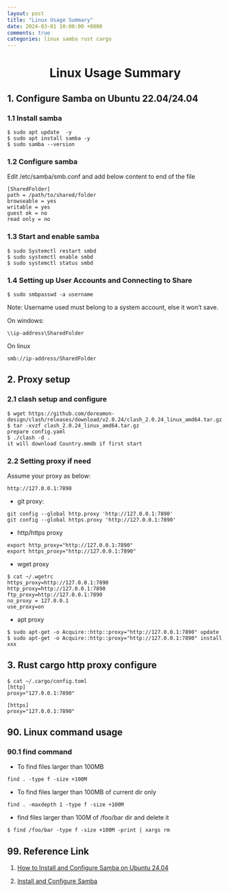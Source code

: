 ```yaml
---
layout: post
title: "Linux Usage Summary"
date: 2024-03-01 10:00:00 +0800
comments: true
categories: linux samba rust cargo
---
```


# <center> Linux Usage Summary

## 1. Configure Samba on Ubuntu 22.04/24.04
### 1.1 Install samba
```
$ sudo apt update  -y
$ sudo apt install samba -y
$ sudo samba --version

```
### 1.2 Configure samba
Edit /etc/samba/smb.conf and add below content to end of the file
```
[SharedFolder]
path = /path/to/shared/folder
browseable = yes
writable = yes
guest ok = no
read only = no
```

### 1.3 Start and enable samba
```
$ sudo Systemctl restart smbd
$ sudo systemctl enable smbd
$ sudo systemctl status smbd
```

### 1.4 Setting up User Accounts and Connecting to Share
```
$ sudo smbpasswd -a username
```
Note:
Username used must belong to a system account, else it won’t save.

On windows:
```
\\ip-address\SharedFolder
```

On linux
```
smb://ip-address/SharedFolder
```

## 2. Proxy setup
### 2.1 clash setup and configure
```
$ wget https://github.com/doreamon-design/clash/releases/download/v2.0.24/clash_2.0.24_linux_amd64.tar.gz
$ tar -xvzf clash_2.0.24_linux_amd64.tar.gz
prepare config.yaml
$ ./clash -d . 
it will download Country.mmdb if first start
```

### 2.2 Setting proxy if need
Assume your proxy as below:

```
http://127.0.0.1:7890
```

* git proxy:
```
git config --global http.proxy 'http://127.0.0.1:7890'
git config --global https.proxy 'http://127.0.0.1:7890'
```

* http/https proxy
```
export http_proxy="http://127.0.0.1:7890"
export https_proxy="http://127.0.0.1:7890"
```

* wget proxy
```
$ cat ~/.wgetrc
https_proxy=http://127.0.0.1:7890
http_proxy=http://127.0.0.1:7890
ftp_proxy=http://127.0.0.1:7890
no_proxy = 127.0.0.1
use_proxy=on
```

* apt proxy
```
$ sudo apt-get -o Acquire::http::proxy="http://127.0.0.1:7890" update
$ sudo apt-get -o Acquire::http::proxy="http://127.0.0.1:7890" install xxx
```

## 3. Rust cargo http proxy configure
```
$ cat ~/.cargo/config.toml
[http]
proxy="127.0.0.1:7890"

[https]
proxy="127.0.0.1:7890"
```

## 90. Linux command usage
### 90.1 find command
* To find files larger than 100MB
```
find . -type f -size +100M
```

* To find files larger than 100MB of current dir only
```
find . -maxdepth 1 -type f -size +100M
```

* find files larger than 100M of /foo/bar dir and delete it
```
$ find /foo/bar -type f -size +100M -print | xargs rm
```
## 99. Reference Link
1) [How to Install and Configure Samba on Ubuntu 24.04](https://www.veeble.com/kb/how-to-install-and-configure-samba-on-ubuntu-24-04/)

2) [Install and Configure Samba](https://ubuntu.com/tutorials/install-and-configure-samba#4-setting-up-user-accounts-and-connecting-to-share)

